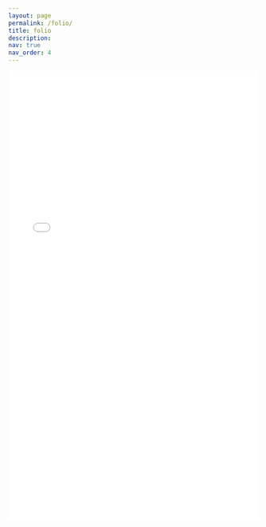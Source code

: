```yaml
---
layout: page
permalink: /folio/
title: folio
description: 
nav: true
nav_order: 4
---
```



<iframe src="/assets/pdf/2023 Portfolio My-Hung Nguyen.pdf#zoom=90" width="100%" height="900" frameborder="no" border="0" marginwidth="0" marginheight="0"></iframe>
